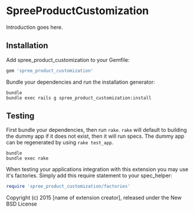 SpreeProductCustomization
=========================

Introduction goes here.

Installation
------------

Add spree_product_customization to your Gemfile:

```ruby
gem 'spree_product_customization'
```

Bundle your dependencies and run the installation generator:

```shell
bundle
bundle exec rails g spree_product_customization:install
```

Testing
-------

First bundle your dependencies, then run `rake`. `rake` will default to building the dummy app if it does not exist, then it will run specs. The dummy app can be regenerated by using `rake test_app`.

```shell
bundle
bundle exec rake
```

When testing your applications integration with this extension you may use it's factories.
Simply add this require statement to your spec_helper:

```ruby
require 'spree_product_customization/factories'
```

Copyright (c) 2015 [name of extension creator], released under the New BSD License
